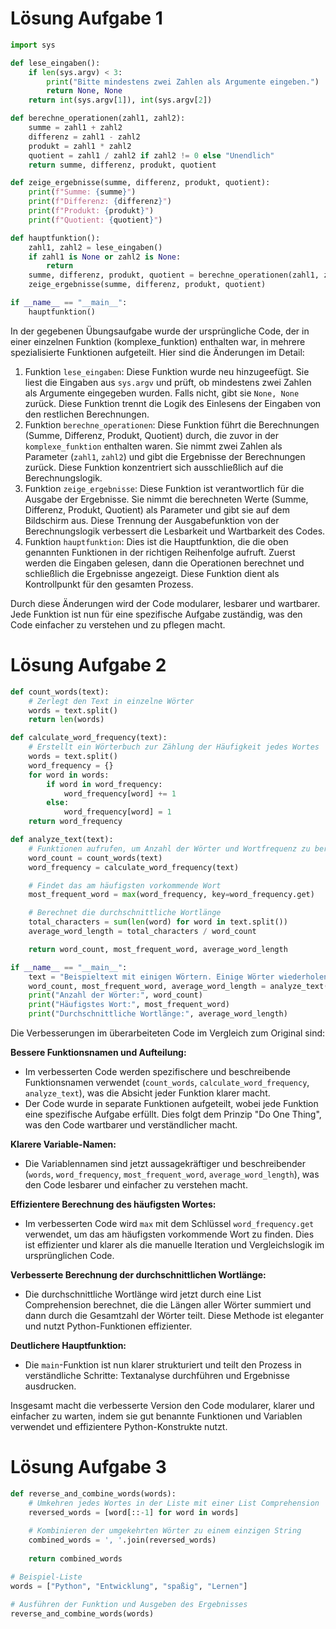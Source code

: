 # Lösung Aufgabe 1

```python
import sys

def lese_eingaben():
    if len(sys.argv) < 3:
        print("Bitte mindestens zwei Zahlen als Argumente eingeben.")
        return None, None
    return int(sys.argv[1]), int(sys.argv[2])

def berechne_operationen(zahl1, zahl2):
    summe = zahl1 + zahl2
    differenz = zahl1 - zahl2
    produkt = zahl1 * zahl2
    quotient = zahl1 / zahl2 if zahl2 != 0 else "Unendlich"
    return summe, differenz, produkt, quotient

def zeige_ergebnisse(summe, differenz, produkt, quotient):
    print(f"Summe: {summe}")
    print(f"Differenz: {differenz}")
    print(f"Produkt: {produkt}")
    print(f"Quotient: {quotient}")

def hauptfunktion():
    zahl1, zahl2 = lese_eingaben()
    if zahl1 is None or zahl2 is None:
        return
    summe, differenz, produkt, quotient = berechne_operationen(zahl1, zahl2)
    zeige_ergebnisse(summe, differenz, produkt, quotient)

if __name__ == "__main__":
    hauptfunktion()
```

In der gegebenen Übungsaufgabe wurde der ursprüngliche Code, der in einer einzelnen Funktion (komplexe_funktion) enthalten war, in mehrere spezialisierte Funktionen aufgeteilt. Hier sind die Änderungen im Detail:

1. Funktion `lese_eingaben`: Diese Funktion wurde neu hinzugeefügt. Sie liest die Eingaben aus `sys.argv` und prüft, ob mindestens zwei Zahlen als Argumente eingegeben wurden. Falls nicht, gibt sie `None, None` zurück. Diese Funktion trennt die Logik des Einlesens der Eingaben von den restlichen Berechnungen. 
2. Funktion `berechne_operationen`: Diese Funktion führt die Berechnungen (Summe, Differenz, Produkt, Quotient) durch, die zuvor in der `komplexe_funktion` enthalten waren. Sie nimmt zwei Zahlen als Parameter (`zahl1`, `zahl2`) und gibt die Ergebnisse der Berechnungen zurück. Diese Funktion konzentriert sich ausschließlich auf die Berechnungslogik. 
3. Funktion `zeige_ergebnisse`: Diese Funktion ist verantwortlich für die Ausgabe der Ergebnisse. Sie nimmt die berechneten Werte (Summe, Differenz, Produkt, Quotient) als Parameter und gibt sie auf dem Bildschirm aus. Diese Trennung der Ausgabefunktion von der Berechnungslogik verbessert die Lesbarkeit und Wartbarkeit des Codes. 
4. Funktion `hauptfunktion`: Dies ist die Hauptfunktion, die die oben genannten Funktionen in der richtigen Reihenfolge aufruft. Zuerst werden die Eingaben gelesen, dann die Operationen berechnet und schließlich die Ergebnisse angezeigt. Diese Funktion dient als Kontrollpunkt für den gesamten Prozess.

Durch diese Änderungen wird der Code modularer, lesbarer und wartbarer. Jede Funktion ist nun für eine spezifische Aufgabe zuständig, was den Code einfacher zu verstehen und zu pflegen macht.

# Lösung Aufgabe 2

```python
def count_words(text):
    # Zerlegt den Text in einzelne Wörter
    words = text.split()
    return len(words)

def calculate_word_frequency(text):
    # Erstellt ein Wörterbuch zur Zählung der Häufigkeit jedes Wortes
    words = text.split()
    word_frequency = {}
    for word in words:
        if word in word_frequency:
            word_frequency[word] += 1
        else:
            word_frequency[word] = 1
    return word_frequency

def analyze_text(text):
    # Funktionen aufrufen, um Anzahl der Wörter und Wortfrequenz zu berechnen
    word_count = count_words(text)
    word_frequency = calculate_word_frequency(text)

    # Findet das am häufigsten vorkommende Wort
    most_frequent_word = max(word_frequency, key=word_frequency.get)

    # Berechnet die durchschnittliche Wortlänge
    total_characters = sum(len(word) for word in text.split())
    average_word_length = total_characters / word_count

    return word_count, most_frequent_word, average_word_length

if __name__ == "__main__":
    text = "Beispieltext mit einigen Wörtern. Einige Wörter wiederholen sich."
    word_count, most_frequent_word, average_word_length = analyze_text(text)
    print("Anzahl der Wörter:", word_count)
    print("Häufigstes Wort:", most_frequent_word)
    print("Durchschnittliche Wortlänge:", average_word_length)
```

Die Verbesserungen im überarbeiteten Code im Vergleich zum Original sind:

**Bessere Funktionsnamen und Aufteilung:**

* Im verbesserten Code werden spezifischere und beschreibende Funktionsnamen verwendet (`count_words`, `calculate_word_frequency`, `analyze_text`), was die Absicht jeder Funktion klarer macht.
* Der Code wurde in separate Funktionen aufgeteilt, wobei jede Funktion eine spezifische Aufgabe erfüllt. Dies folgt dem Prinzip "Do One Thing", was den Code wartbarer und verständlicher macht.

**Klarere Variable-Namen:**

* Die Variablennamen sind jetzt aussagekräftiger und beschreibender (`words`, `word_frequency`, `most_frequent_word`, `average_word_length`), was den Code lesbarer und einfacher zu verstehen macht.

**Effizientere Berechnung des häufigsten Wortes:**

* Im verbesserten Code wird `max` mit dem Schlüssel `word_frequency.get` verwendet, um das am häufigsten vorkommende Wort zu finden. Dies ist effizienter und klarer als die manuelle Iteration und Vergleichslogik im ursprünglichen Code.

**Verbesserte Berechnung der durchschnittlichen Wortlänge:**

* Die durchschnittliche Wortlänge wird jetzt durch eine List Comprehension berechnet, die die Längen aller Wörter summiert und dann durch die Gesamtzahl der Wörter teilt. Diese Methode ist eleganter und nutzt Python-Funktionen effizienter.

**Deutlichere Hauptfunktion:**

* Die `main`-Funktion ist nun klarer strukturiert und teilt den Prozess in verständliche Schritte: Textanalyse durchführen und Ergebnisse ausdrucken.

Insgesamt macht die verbesserte Version den Code modularer, klarer und einfacher zu warten, indem sie gut benannte Funktionen und Variablen verwendet und effizientere Python-Konstrukte nutzt.

# Lösung Aufgabe 3

```python
def reverse_and_combine_words(words):
    # Umkehren jedes Wortes in der Liste mit einer List Comprehension
    reversed_words = [word[::-1] for word in words]
    
    # Kombinieren der umgekehrten Wörter zu einem einzigen String
    combined_words = ', '.join(reversed_words)
    
    return combined_words

# Beispiel-Liste
words = ["Python", "Entwicklung", "spaßig", "Lernen"]

# Ausführen der Funktion und Ausgeben des Ergebnisses
reverse_and_combine_words(words)
```
